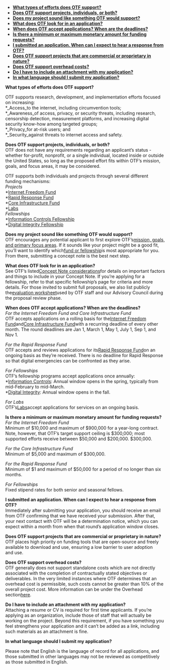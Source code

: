 * [**What types of efforts does OTF support?**](#01)
* [**Does OTF support projects, individuals, or both?**](#02)
* [**Does my project sound like something OTF would support?**](#03)
* [**What does OTF look for in an application?**](#04)
* [**When does OTF accept applications? When are the deadlines?**](#05)
* [**Is there a minimum or maximum monetary amount for funding requests?**](#06)
* [**I submitted an application. When can I expect to hear a response from OTF?**](#07)
* [**Does OTF support projects that are commercial or proprietary in nature?**](#08)
* [**Does OTF support overhead costs?**](#09)
* [**Do I have to include an attachment with my application?**](#10)
* [**In what language should I submit my application?**](#11)



**What types of efforts does OTF support?** <a id="#01"></a>

OTF supports research, development, and implementation efforts focused on increasing:  
\*_Access_to the internet, including circumvention tools;  
\*_Awareness_of access, privacy, or security threats, including research, censorship detection, measurement platforms, and increasing digital security know-how among targeted groups;  
\*_Privacy_for at-risk users; and  
\*_Security_against threats to internet access and safety.



**Does OTF support projects, individuals, or both?**  
OTF does not have any requirements regarding an applicant’s status - whether for-profit, nonprofit, or a single individual, located inside or outside the United States, so long as the proposed effort fits within OTF’s mission, goals, and focus areas, it may be considered.  
  
OTF supports both individuals and projects through several different funding mechanisms:  
_Projects_  
\*[Internet Freedom Fund](https://www.opentech.fund/requests/internet-freedom-fund)  
\*[Rapid Response Fund](https://www.opentech.fund/requests/rapid-response-fund)  
\*[Core Infrastructure Fund](https://www.opentech.fund/requests/core-infrastructure-fund)  
\*[Labs](https://www.opentech.fund/labs)  
_Fellowships_  
\*[Information Controls Fellowship](https://www.opentech.fund/requests/icfp)  
\*[Digital Integrity Fellowship](https://www.opentech.fund/fellowships/difp)



**Does my project sound like something OTF would support?**  
OTF encourages any potential applicant to first explore OTF’s[mission, goals, and primary focus areas](https://www.opentech.fund/about/program). If it sounds like your project might be a good fit, you’ll want to identify which[fund or fellowship](https://www.opentech.fund/funding)is most appropriate for you. From there, submitting a concept note is the best next step.



**What does OTF look for in an application?**  
See OTF’s listed[Concept Note considerations](https://www.opentech.fund/apply/guide#considerations)for details on important factors and things to include in your Concept Note. If you’re applying for a fellowship, refer to that specific fellowship’s page for criteria and more details. For those invited to submit full proposals, we also list publicly the[evaluation worksheet](https://www.opentech.fund/apply/guide#eval)used by OTF staff and our Advisory Council during the proposal review phase.



**When does OTF accept applications? When are the deadlines?**  
_For the Internet Freedom Fund and Core Infrastructure Fund_  
OTF accepts applications on a rolling basis for the[Internet Freedom Fund](https://www.opentech.fund/requests/internet-freedom-fund)and[Core Infrastructure Fund](https://www.opentech.fund/requests/core-infrastructure-fund)with a recurring deadline of every other month. The round deadlines are Jan 1, March 1, May 1, July 1, Sep 1, and Nov 1.  
  
_For the Rapid Response Fund_  
OTF accepts and reviews applications for its[Rapid Response Fund](https://www.opentech.fund/requests/rapid-response-fund)on an ongoing basis as they’re received. There is no deadline for Rapid Response so that digital emergencies can be confronted as they arise.  
  
_For Fellowships_  
OTF’s fellowship programs accept applications once annually:  
\*[Information Controls](https://www.opentech.fund/requests/icfp): Annual window opens in the spring, typically from mid-February to mid-March.  
\*[Digital Integrity](https://www.opentech.fund/fellowships/difp): Annual window opens in the fall.  
  
_For Labs_  
OTF’s[Labs](https://www.opentech.fund/labs)accept applications for services on an ongoing basis.



**Is there a minimum or maximum monetary amount for funding requests?**  
_For the Internet Freedom Fund_  
Minimum of $10,000 and maximum of $900,000 for a year-long contract. Note, however, that OTF’s target support ceiling is $300,000; most supported efforts receive between $50,000 and $200,000. $300,000.  
  
_For the Core Infrastructure Fund_  
Minimum of $5,000 and maximum of $300,000.  
  
_For the Rapid Response Fund_  
Minimum of $1 and maximum of $50,000 for a period of no longer than six months.  
  
_For Fellowships_  
Fixed stipend rates for both senior and seasonal fellows.



**I submitted an application. When can I expect to hear a response from OTF?**  
Immediately after submitting your application, you should receive an email from OTF confirming that we have received your submission. After that, your next contact with OTF will be a determination notice, which you can expect within a month from when that round’s application window closes.



**Does OTF support projects that are commercial or proprietary in nature?**  
OTF places high priority on funding tools that are open-source and freely available to download and use, ensuring a low barrier to user adoption and use.



**Does OTF support overhead costs?**  
OTF generally does not support standalone costs which are not directly associated with the completion of contractually stated objectives or deliverables. In the very limited instances where OTF determines that an overhead cost is permissible, such costs cannot be greater than 10% of the overall project cost. More information can be under the Overhead section[here](https://www.opentech.fund/about/applying).



**Do I have to include an attachment with my application?**  
Attaching a resume or CV is required for first time applicants. If you’re applying as an organization, include those of staff that will actually be working on the project. Beyond this requirement, if you have something you feel strengthens your application and it can’t be added as a link, including such materials as an attachment is fine.



**In what language should I submit my application?**<a id="#11"></a>
  
Please note that English is the language of record for all applications, and those submitted in other languages may not be reviewed as competitively as those submitted in English.



